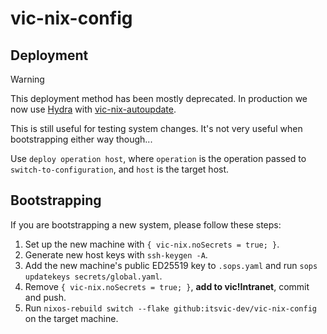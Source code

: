 # vic-nix-config

## Deployment

> [!WARNING]
> This deployment method has been mostly deprecated.
> In production we now use [Hydra](https://hydra.vic) with [vic-nix-autoupdate](./system/services/autoupdate.nix).
>
> This is still useful for testing system changes. It's not very useful when bootstrapping either way though...

Use `deploy operation host`, where `operation` is the operation passed to `switch-to-configuration`, and `host` is the target host.

## Bootstrapping

If you are bootstrapping a new system, please follow these steps:

1. Set up the new machine with `{ vic-nix.noSecrets = true; }`.
2. Generate new host keys with `ssh-keygen -A`.
3. Add the new machine's public ED25519 key to `.sops.yaml` and run `sops updatekeys secrets/global.yaml`.
4. Remove `{ vic-nix.noSecrets = true; }`, **add to vic!Intranet**, commit and push.
5. Run `nixos-rebuild switch --flake github:itsvic-dev/vic-nix-config` on the target machine.
